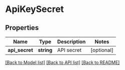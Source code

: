 # ApiKeySecret

## Properties
Name | Type | Description | Notes
------------ | ------------- | ------------- | -------------
**api_secret** | **string** | API secret | [optional] 

[[Back to Model list]](../README.md#documentation-for-models) [[Back to API list]](../README.md#documentation-for-api-endpoints) [[Back to README]](../README.md)


